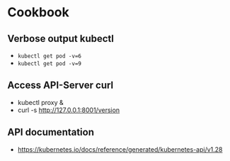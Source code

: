 # Cookbook

## Verbose output kubectl

- `kubectl get pod -v=6`
- `kubectl get pod -v=9`

## Access API-Server curl

- kubectl proxy &
- curl -s http://127.0.0.1:8001/version

## API documentation

- https://kubernetes.io/docs/reference/generated/kubernetes-api/v1.28
